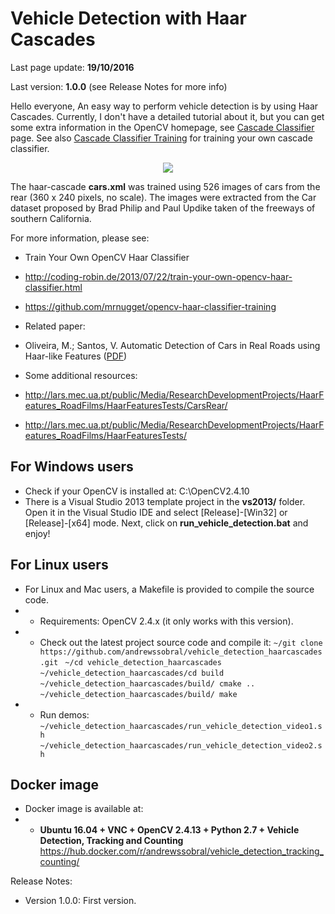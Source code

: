 # Vehicle Detection with Haar Cascades

Last page update: **19/10/2016**

Last version: **1.0.0** (see Release Notes for more info)

Hello everyone,
An easy way to perform vehicle detection is by using Haar Cascades. Currently, I don't have a detailed tutorial about it, but you can get some extra information in the OpenCV homepage, see [Cascade Classifier](http://docs.opencv.org/2.4/doc/tutorials/objdetect/cascade_classifier/cascade_classifier.html) page. See also [Cascade Classifier Training](http://docs.opencv.org/2.4/doc/user_guide/ug_traincascade.html) for training your own cascade classifier.

<p align="center">
<a href="https://www.youtube.com/watch?v=c4LobbqeKZc" target="_blank">
<img src="https://sites.google.com/site/andrewssobral/vehicle_detection_haarcascades.png" border="0" />
</a>
</p>

The haar-cascade **cars.xml** was trained using 526 images of cars from the rear (360 x 240 pixels, no scale).
The images were extracted from the Car dataset proposed by Brad Philip and Paul Updike taken of the freeways of southern California.

For more information, please see:

* Train Your Own OpenCV Haar Classifier
 * http://coding-robin.de/2013/07/22/train-your-own-opencv-haar-classifier.html
 * https://github.com/mrnugget/opencv-haar-classifier-training

* Related paper:
 * Oliveira, M.; Santos, V. Automatic Detection of Cars in Real Roads using Haar-like Features ([PDF](https://sites.google.com/site/andrewssobral/Automatic_Detection_of_Cars_in_Real_Roads_using_Haar-like_Features.pdf))

* Some additional resources:
 * http://lars.mec.ua.pt/public/Media/ResearchDevelopmentProjects/HaarFeatures_RoadFilms/HaarFeaturesTests/CarsRear/
 * http://lars.mec.ua.pt/public/Media/ResearchDevelopmentProjects/HaarFeatures_RoadFilms/HaarFeaturesTests/

For Windows users
-----------------
* Check if your OpenCV is installed at: C:\OpenCV2.4.10
* There is a Visual Studio 2013 template project in the **vs2013/** folder. Open it in the Visual Studio IDE and select [Release]-[Win32] or [Release]-[x64] mode. Next, click on **run_vehicle_detection.bat** and enjoy!

For Linux users
-----------------
* For Linux and Mac users, a Makefile is provided to compile the source code.
* * Requirements: OpenCV 2.4.x (it only works with this version).
* * Check out the latest project source code and compile it:
```~/git clone https://github.com/andrewssobral/vehicle_detection_haarcascades.git ```
```~/cd vehicle_detection_haarcascades ```
```~/vehicle_detection_haarcascades/cd build ```
```~/vehicle_detection_haarcascades/build/ cmake .. ```
```~/vehicle_detection_haarcascades/build/ make ```
* * Run demos:
```~/vehicle_detection_haarcascades/run_vehicle_detection_video1.sh ```
```~/vehicle_detection_haarcascades/run_vehicle_detection_video2.sh ```

Docker image
----------------------------------------
* Docker image is available at:
* * **Ubuntu 16.04 + VNC + OpenCV 2.4.13 + Python 2.7 + Vehicle Detection, Tracking and Counting**
https://hub.docker.com/r/andrewssobral/vehicle_detection_tracking_counting/

Release Notes:
* Version 1.0.0:
First version.
